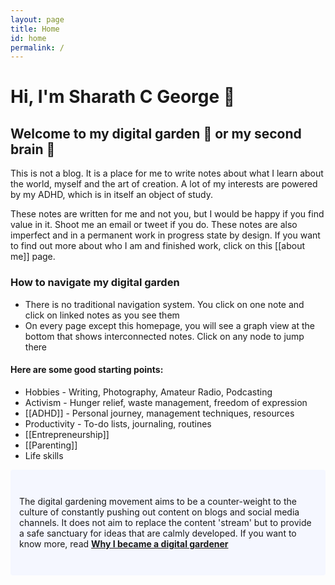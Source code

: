 ```yaml
---
layout: page
title: Home
id: home
permalink: /
---
```


# Hi, I'm Sharath C George 🥬

## Welcome to my digital garden 🌱 or my second brain 🧠

This is not a blog. It is a place for me to write notes about what I learn about the world, myself and the art of creation. A lot of my interests are powered by my ADHD, which is in itself an object of study.

These notes are written for me and not you, but I would be happy if you find value in it. Shoot me an email or tweet if you do. These notes are also imperfect and in a permanent work in progress state by design. If you want to find out more about who I am and finished work, click on this [[about me]] page.

### How to navigate my digital garden

* There is no traditional navigation system. You click on one note and click on linked notes as you see them
* On every page except this homepage, you will see a graph view at the bottom that shows interconnected notes. Click on any node to jump there

#### Here are some good starting points:

- Hobbies - Writing, Photography, Amateur Radio, Podcasting
- Activism - Hunger relief, waste management, freedom of expression
- [[ADHD]] - Personal journey, management techniques, resources
- Productivity - To-do lists, journaling, routines
- [[Entrepreneurship]]
- [[Parenting]]
- Life skills

<p style="padding: 3em 1em; background: #f5f7ff; border-radius: 4px;">
The digital gardening movement aims to be a counter-weight to the culture of constantly pushing out content on blogs and social media channels. It does not aim to replace the content 'stream' but to provide a safe sanctuary for ideas that are calmly developed. If you want to know more, read <span style="font-weight: bold"><a class="internal-link" href="/Why-I-became-a-digital-gardener">Why I became a digital gardener</a></span>
</p>

<style>
  .wrapper {
    max-width: 46em;
  }
</style>
